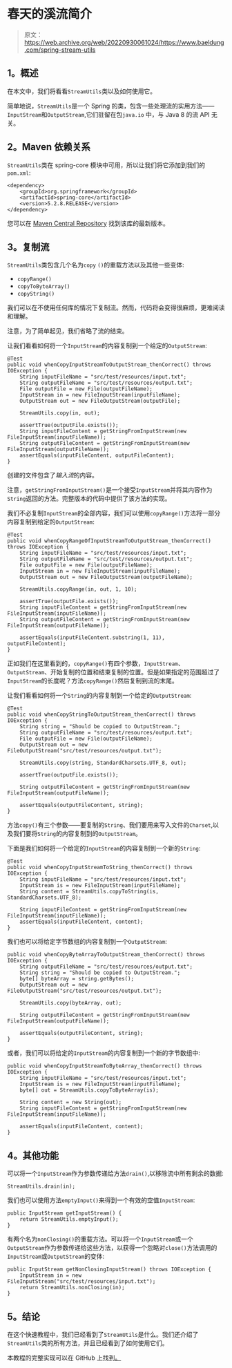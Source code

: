 # 春天的溪流简介

> 原文：<https://web.archive.org/web/20220930061024/https://www.baeldung.com/spring-stream-utils>

## 1。概述

在本文中，我们将看看`StreamUtils`类以及如何使用它。

简单地说，`StreamUtils`是一个 Spring 的类，包含一些处理流的实用方法——`InputStream`和`OutputStream`,它们驻留在包`java.io` 中，与 Java 8 的流 API 无关。

## 2。Maven 依赖关系

`StreamUtils`类在 spring-core 模块中可用，所以让我们将它添加到我们的`pom.xml`:

```
<dependency>
    <groupId>org.springframework</groupId>
    <artifactId>spring-core</artifactId>
    <version>5.2.8.RELEASE</version>
</dependency>
```

您可以在 [Maven Central Repository](https://web.archive.org/web/20221126224836/https://mvnrepository.com/artifact/org.springframework/spring-core) 找到该库的最新版本。

## 3。复制流

`StreamUtils`类包含几个名为`copy` `()`的重载方法以及其他一些变体:

*   `copyRange()`
*   `copyToByteArray()`
*   `copyString()`

我们可以在不使用任何库的情况下复制流。然而，代码将会变得很麻烦，更难阅读和理解。

注意，为了简单起见，我们省略了流的结束。

让我们看看如何将一个`InputStream`的内容复制到一个给定的`OutputStream`:

```
@Test
public void whenCopyInputStreamToOutputStream_thenCorrect() throws IOException {
    String inputFileName = "src/test/resources/input.txt";
    String outputFileName = "src/test/resources/output.txt";
    File outputFile = new File(outputFileName);
    InputStream in = new FileInputStream(inputFileName);
    OutputStream out = new FileOutputStream(outputFile);

    StreamUtils.copy(in, out);

    assertTrue(outputFile.exists());
    String inputFileContent = getStringFromInputStream(new FileInputStream(inputFileName));
    String outputFileContent = getStringFromInputStream(new FileInputStream(outputFileName));
    assertEquals(inputFileContent, outputFileContent);
}
```

创建的文件包含了*输入流*的内容。

注意，`getStringFromInputStream()`是一个接受`InputStream`并将其内容作为`String`返回的方法。完整版本的代码中提供了该方法的实现。

我们不必复制`InputStream`的全部内容，我们可以使用`copyRange()`方法将一部分内容复制到给定的`OutputStream`:

```
@Test
public void whenCopyRangeOfInputStreamToOutputStream_thenCorrect() throws IOException {
    String inputFileName = "src/test/resources/input.txt";
    String outputFileName = "src/test/resources/output.txt";
    File outputFile = new File(outputFileName);
    InputStream in = new FileInputStream(inputFileName);
    OutputStream out = new FileOutputStream(outputFileName);

    StreamUtils.copyRange(in, out, 1, 10);

    assertTrue(outputFile.exists());
    String inputFileContent = getStringFromInputStream(new FileInputStream(inputFileName));
    String outputFileContent = getStringFromInputStream(new FileInputStream(outputFileName));

    assertEquals(inputFileContent.substring(1, 11), outputFileContent);
}
```

正如我们在这里看到的，`copyRange()`有四个参数，`InputStream`、`OutputStream`、开始复制的位置和结束复制的位置。但是如果指定的范围超过了`InputStream`的长度呢？方法`copyRange()`然后复制到流的末尾。

让我们看看如何将一个`String`的内容复制到一个给定的`OutputStream`:

```
@Test
public void whenCopyStringToOutputStream_thenCorrect() throws IOException {
    String string = "Should be copied to OutputStream.";
    String outputFileName = "src/test/resources/output.txt";
    File outputFile = new File(outputFileName);
    OutputStream out = new FileOutputStream("src/test/resources/output.txt");

    StreamUtils.copy(string, StandardCharsets.UTF_8, out);

    assertTrue(outputFile.exists());

    String outputFileContent = getStringFromInputStream(new FileInputStream(outputFileName));

    assertEquals(outputFileContent, string);
}
```

方法`copy()`有三个参数——要复制的`String`、我们要用来写入文件的`Charset`,以及我们要将`String`的内容复制到的`OutputStream`。

下面是我们如何将一个给定的`InputStream`的内容复制到一个新的`String`:

```
@Test
public void whenCopyInputStreamToString_thenCorrect() throws IOException {
    String inputFileName = "src/test/resources/input.txt";
    InputStream is = new FileInputStream(inputFileName);
    String content = StreamUtils.copyToString(is, StandardCharsets.UTF_8);

    String inputFileContent = getStringFromInputStream(new FileInputStream(inputFileName));
    assertEquals(inputFileContent, content);
}
```

我们也可以将给定字节数组的内容复制到一个`OutputStream`:

```
public void whenCopyByteArrayToOutputStream_thenCorrect() throws IOException {
    String outputFileName = "src/test/resources/output.txt";
    String string = "Should be copied to OutputStream.";
    byte[] byteArray = string.getBytes();
    OutputStream out = new FileOutputStream("src/test/resources/output.txt");

    StreamUtils.copy(byteArray, out);

    String outputFileContent = getStringFromInputStream(new FileInputStream(outputFileName));

    assertEquals(outputFileContent, string);
}
```

或者，我们可以将给定的`InputStream`的内容复制到一个新的字节数组中:

```
public void whenCopyInputStreamToByteArray_thenCorrect() throws IOException {
    String inputFileName = "src/test/resources/input.txt";
    InputStream is = new FileInputStream(inputFileName);
    byte[] out = StreamUtils.copyToByteArray(is);

    String content = new String(out);
    String inputFileContent = getStringFromInputStream(new FileInputStream(inputFileName));

    assertEquals(inputFileContent, content);
}
```

## 4。其他功能

可以将一个`InputStream`作为参数传递给方法`drain()`,以移除流中所有剩余的数据:

```
StreamUtils.drain(in);
```

我们也可以使用方法`emptyInput()`来得到一个有效的空值`InputStream`:

```
public InputStream getInputStream() {
    return StreamUtils.emptyInput();
}
```

有两个名为`nonClosing()`的重载方法。可以将一个`InputStream`或一个`OutputStream`作为参数传递给这些方法，以获得一个忽略对`close()`方法调用的`InputStream`或`OutputStream`的变体:

```
public InputStream getNonClosingInputStream() throws IOException {
    InputStream in = new FileInputStream("src/test/resources/input.txt");
    return StreamUtils.nonClosing(in);
}
```

## 5。结论

在这个快速教程中，我们已经看到了`StreamUtils`是什么。我们还介绍了`StreamUtils`类的所有方法，并且已经看到了如何使用它们。

本教程的完整实现可以在 GitHub 上找到[。](https://web.archive.org/web/20221126224836/https://github.com/eugenp/tutorials/tree/master/spring-core)